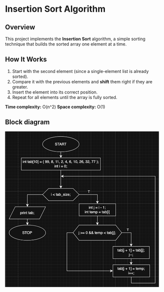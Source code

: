 # Insertion Sort Algorithm

## Overview

This project implements the **Insertion Sort** algorithm, a simple sorting technique that builds the sorted array one element at a time.

## How It Works

1. Start with the second element (since a single-element list is already sorted).
2. Compare it with the previous elements and **shift** them right if they are greater.
3. Insert the element into its correct position.
4. Repeat for all elements until the array is fully sorted.

**Time complexity:** O(n^2)
**Space complexity:** O(1)

## Block diagram

![insertion sort algorithm block diagram](../../images/insertion_sort.png)
